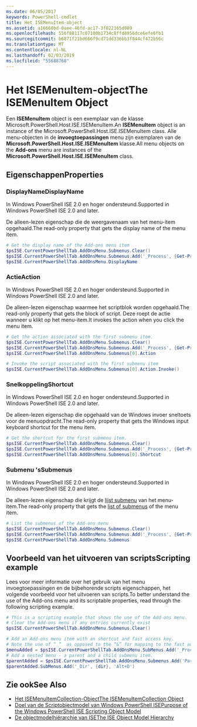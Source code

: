 ```yaml
---
ms.date: 06/05/2017
keywords: PowerShell-cmdlet
title: Het ISEMenuItem-object
ms.assetid: a16660bd-0aee-46fd-ac17-3f022165d089
ms.openlocfilehash: 556f88117c07100b1734c8ffd8956dce6efe6fb1
ms.sourcegitcommit: b6871f21bd666f9cd71dd336bb3f844cf472b56c
ms.translationtype: MT
ms.contentlocale: nl-NL
ms.lasthandoff: 02/03/2019
ms.locfileid: "55688768"
---
```

# <a name="the-isemenuitem-object"></a><span data-ttu-id="83fba-103">Het ISEMenuItem-object</span><span class="sxs-lookup"><span data-stu-id="83fba-103">The ISEMenuItem Object</span></span>

<span data-ttu-id="83fba-104">Een **ISEMenuItem** object is een exemplaar van de klasse Microsoft.PowerShell.Host.ISE.ISEMenuItem.</span><span class="sxs-lookup"><span data-stu-id="83fba-104">An **ISEMenuItem** object is an instance of the Microsoft.PowerShell.Host.ISE.ISEMenuItem class.</span></span> <span data-ttu-id="83fba-105">Alle menu-objecten in de **invoegtoepassingen** menu zijn exemplaren van de **Microsoft.PowerShell.Host.ISE.ISEMenuItem** klasse.</span><span class="sxs-lookup"><span data-stu-id="83fba-105">All menu objects on the **Add-ons** menu are instances of the **Microsoft.PowerShell.Host.ISE.ISEMenuItem** class.</span></span>

## <a name="properties"></a><span data-ttu-id="83fba-106">Eigenschappen</span><span class="sxs-lookup"><span data-stu-id="83fba-106">Properties</span></span>

### <a name="displayname"></a><span data-ttu-id="83fba-107">DisplayName</span><span class="sxs-lookup"><span data-stu-id="83fba-107">DisplayName</span></span>

<span data-ttu-id="83fba-108">In Windows PowerShell ISE 2.0 en hoger ondersteund.</span><span class="sxs-lookup"><span data-stu-id="83fba-108">Supported in Windows PowerShell ISE 2.0 and later.</span></span>

<span data-ttu-id="83fba-109">De alleen-lezen eigenschap die de weergavenaam van het menu-item opgehaald.</span><span class="sxs-lookup"><span data-stu-id="83fba-109">The read-only property that gets the display name of the menu item.</span></span>

```powershell
# Get the display name of the Add-ons menu item
$psISE.CurrentPowerShellTab.AddOnsMenu.Submenus.Clear()
$psISE.CurrentPowerShellTab.AddOnsMenu.Submenus.Add('_Process', {Get-Process}, 'Alt+P')
$psISE.CurrentPowerShellTab.AddOnsMenu.DisplayName
```

### <a name="action"></a><span data-ttu-id="83fba-110">Actie</span><span class="sxs-lookup"><span data-stu-id="83fba-110">Action</span></span>

<span data-ttu-id="83fba-111">In Windows PowerShell ISE 2.0 en hoger ondersteund.</span><span class="sxs-lookup"><span data-stu-id="83fba-111">Supported in Windows PowerShell ISE 2.0 and later.</span></span>

<span data-ttu-id="83fba-112">De alleen-lezen eigenschap waarmee het scriptblok worden opgehaald.</span><span class="sxs-lookup"><span data-stu-id="83fba-112">The read-only property that gets the block of script.</span></span> <span data-ttu-id="83fba-113">Deze roept de actie wanneer u klikt op het menu-item.</span><span class="sxs-lookup"><span data-stu-id="83fba-113">It invokes the action when you click the menu item.</span></span>

```powershell
# Get the action associated with the first submenu item.
$psISE.CurrentPowerShellTab.AddOnsMenu.Submenus.Clear()
$psISE.CurrentPowerShellTab.AddOnsMenu.Submenus.Add('_Process', {Get-Process}, 'Alt+P')
$psISE.CurrentPowerShellTab.AddOnsMenu.Submenus[0].Action

# Invoke the script associated with the first submenu item
$psISE.CurrentPowerShellTab.AddOnsMenu.Submenus[0].Action.Invoke()
```

### <a name="shortcut"></a><span data-ttu-id="83fba-114">Snelkoppeling</span><span class="sxs-lookup"><span data-stu-id="83fba-114">Shortcut</span></span>

<span data-ttu-id="83fba-115">In Windows PowerShell ISE 2.0 en hoger ondersteund.</span><span class="sxs-lookup"><span data-stu-id="83fba-115">Supported in Windows PowerShell ISE 2.0 and later.</span></span>

<span data-ttu-id="83fba-116">De alleen-lezen eigenschap die opgehaald van de Windows invoer sneltoets voor de menuopdracht.</span><span class="sxs-lookup"><span data-stu-id="83fba-116">The read-only property that gets the Windows input keyboard shortcut for the menu item.</span></span>

```powershell
# Get the shortcut for the first submenu item.
$psISE.CurrentPowerShellTab.AddOnsMenu.Submenus.Clear()
$psISE.CurrentPowerShellTab.AddOnsMenu.Submenus.Add('_Process', {Get-Process}, 'Alt+P')
$psISE.CurrentPowerShellTab.AddOnsMenu.Submenus[0].Shortcut
```

### <a name="submenus"></a><span data-ttu-id="83fba-117">Submenu 's</span><span class="sxs-lookup"><span data-stu-id="83fba-117">Submenus</span></span>

<span data-ttu-id="83fba-118">In Windows PowerShell ISE 2.0 en hoger ondersteund.</span><span class="sxs-lookup"><span data-stu-id="83fba-118">Supported in Windows PowerShell ISE 2.0 and later.</span></span>

<span data-ttu-id="83fba-119">De alleen-lezen eigenschap die krijgt de [lijst submenu](The-ISEMenuItemCollection-Object.md) van het menu-item.</span><span class="sxs-lookup"><span data-stu-id="83fba-119">The read-only property that gets the [list of submenus](The-ISEMenuItemCollection-Object.md) of the menu item.</span></span>

```powershell
# List the submenus of the Add-ons menu
$psISE.CurrentPowerShellTab.AddOnsMenu.Submenus.Clear()
$psISE.CurrentPowerShellTab.AddOnsMenu.Submenus.Add('_Process', {Get-Process}, 'Alt+P')
$psISE.CurrentPowerShellTab.AddOnsMenu.Submenus
```

## <a name="scripting-example"></a><span data-ttu-id="83fba-120">Voorbeeld van het uitvoeren van scripts</span><span class="sxs-lookup"><span data-stu-id="83fba-120">Scripting example</span></span>

<span data-ttu-id="83fba-121">Lees voor meer informatie over het gebruik van het menu invoegtoepassingen en de bijbehorende scripts eigenschappen, het volgende voorbeeld voor het uitvoeren van scripts.</span><span class="sxs-lookup"><span data-stu-id="83fba-121">To better understand the use of the Add-ons menu and its scriptable properties, read through the following scripting example.</span></span>

```powershell
# This is a scripting example that shows the use of the Add-ons menu.
# Clear the Add-ons menu if any entries currently exist
$psISE.CurrentPowerShellTab.AddOnsMenu.Submenus.Clear()

# Add an Add-ons menu item with an shortcut and fast access key.
# Note the use of “_”  as opposed to the “&” for mapping to the fast access key letter for the menu item.
$menuAdded = $psISE.CurrentPowerShellTab.AddOnsMenu.SubMenus.Add('_Process', {Get-Process}, 'Alt+P')
# Add a nested menu - a parent and a child submenu item.
$parentAdded = $psISE.CurrentPowerShellTab.AddOnsMenu.Submenus.Add('Parent', $null, $null)
$parentAdded.SubMenus.Add('_Dir', {dir}, 'Alt+D')
```

## <a name="see-also"></a><span data-ttu-id="83fba-122">Zie ook</span><span class="sxs-lookup"><span data-stu-id="83fba-122">See Also</span></span>

- [<span data-ttu-id="83fba-123">Het ISEMenuItemCollection-Object</span><span class="sxs-lookup"><span data-stu-id="83fba-123">The ISEMenuItemCollection Object</span></span>](The-ISEMenuItemCollection-Object.md)
- [<span data-ttu-id="83fba-124">Doel van de Scriptobjectmodel van Windows PowerShell ISE</span><span class="sxs-lookup"><span data-stu-id="83fba-124">Purpose of the Windows PowerShell ISE Scripting Object Model</span></span>](Purpose-of-the-Windows-PowerShell-ISE-Scripting-Object-Model.md)
- [<span data-ttu-id="83fba-125">De objectmodelhiërarchie van ISE</span><span class="sxs-lookup"><span data-stu-id="83fba-125">The ISE Object Model Hierarchy</span></span>](The-ISE-Object-Model-Hierarchy.md)